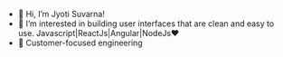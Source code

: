 - 👋 Hi, I’m Jyoti Suvarna!
- 👀 I’m interested in building user interfaces that are clean and easy to use. Javascript|ReactJs|Angular|NodeJs:heart:  
- 🌱 Customer-focused engineering

<!---
jyoti012/jyoti012 is a ✨ special ✨ repository because its `README.md` (this file) appears on your GitHub profile.
You can click the Preview link to take a look at your changes.
--->
